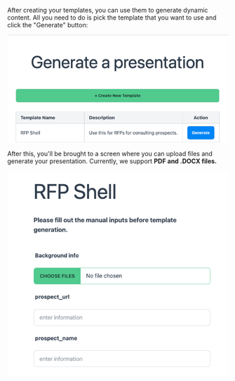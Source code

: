 After creating your templates, you can use them to generate dynamic content. All you need to do is pick the template that you want to use and click the "Generate" button:

![Alt text](assets/generate_presentation.png)

After this, you'll be brought to a screen where you can upload files and generate your presentation. Currently, we support **PDF and .DOCX files.**

![Alt text](assets/rfp_shell.png)
